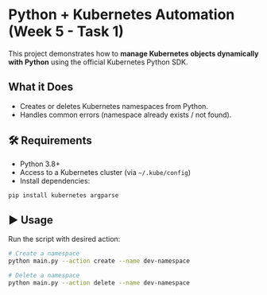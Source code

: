 
#  Python + Kubernetes Automation (Week 5 - Task 1)

This project demonstrates how to **manage Kubernetes objects dynamically with Python** using the official Kubernetes Python SDK.

##  What it Does
- Creates or deletes Kubernetes namespaces from Python.  
- Handles common errors (namespace already exists / not found).  

## 🛠️ Requirements
- Python 3.8+  
- Access to a Kubernetes cluster (via `~/.kube/config`)  
- Install dependencies:  

```bash
pip install kubernetes argparse
````

## ▶️ Usage

Run the script with desired action:

```bash
# Create a namespace
python main.py --action create --name dev-namespace

# Delete a namespace
python main.py --action delete --name dev-namespace
```

